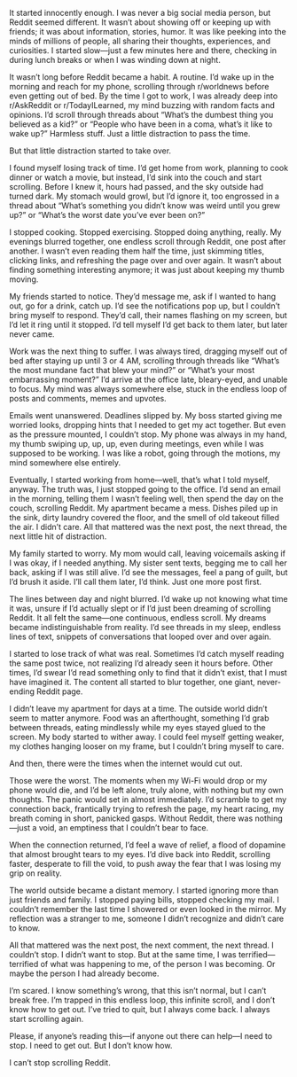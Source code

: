 It started innocently enough. I was never a big social media person, but Reddit seemed different. It wasn’t about showing off or keeping up with friends; it was about information, stories, humor. It was like peeking into the minds of millions of people, all sharing their thoughts, experiences, and curiosities. I started slow—just a few minutes here and there, checking in during lunch breaks or when I was winding down at night.

It wasn’t long before Reddit became a habit. A routine. I’d wake up in the morning and reach for my phone, scrolling through r/worldnews before even getting out of bed. By the time I got to work, I was already deep into r/AskReddit or r/TodayILearned, my mind buzzing with random facts and opinions. I’d scroll through threads about “What’s the dumbest thing you believed as a kid?” or “People who have been in a coma, what’s it like to wake up?” Harmless stuff. Just a little distraction to pass the time.

But that little distraction started to take over.

I found myself losing track of time. I’d get home from work, planning to cook dinner or watch a movie, but instead, I’d sink into the couch and start scrolling. Before I knew it, hours had passed, and the sky outside had turned dark. My stomach would growl, but I’d ignore it, too engrossed in a thread about “What’s something you didn’t know was weird until you grew up?” or “What’s the worst date you’ve ever been on?”

I stopped cooking. Stopped exercising. Stopped doing anything, really. My evenings blurred together, one endless scroll through Reddit, one post after another. I wasn’t even reading them half the time, just skimming titles, clicking links, and refreshing the page over and over again. It wasn’t about finding something interesting anymore; it was just about keeping my thumb moving.

My friends started to notice. They’d message me, ask if I wanted to hang out, go for a drink, catch up. I’d see the notifications pop up, but I couldn’t bring myself to respond. They’d call, their names flashing on my screen, but I’d let it ring until it stopped. I’d tell myself I’d get back to them later, but later never came.

Work was the next thing to suffer. I was always tired, dragging myself out of bed after staying up until 3 or 4 AM, scrolling through threads like “What’s the most mundane fact that blew your mind?” or “What’s your most embarrassing moment?” I’d arrive at the office late, bleary-eyed, and unable to focus. My mind was always somewhere else, stuck in the endless loop of posts and comments, memes and upvotes.

Emails went unanswered. Deadlines slipped by. My boss started giving me worried looks, dropping hints that I needed to get my act together. But even as the pressure mounted, I couldn’t stop. My phone was always in my hand, my thumb swiping up, up, up, even during meetings, even while I was supposed to be working. I was like a robot, going through the motions, my mind somewhere else entirely.

Eventually, I started working from home—well, that’s what I told myself, anyway. The truth was, I just stopped going to the office. I’d send an email in the morning, telling them I wasn’t feeling well, then spend the day on the couch, scrolling Reddit. My apartment became a mess. Dishes piled up in the sink, dirty laundry covered the floor, and the smell of old takeout filled the air. I didn’t care. All that mattered was the next post, the next thread, the next little hit of distraction.

My family started to worry. My mom would call, leaving voicemails asking if I was okay, if I needed anything. My sister sent texts, begging me to call her back, asking if I was still alive. I’d see the messages, feel a pang of guilt, but I’d brush it aside. I’ll call them later, I’d think. Just one more post first.

The lines between day and night blurred. I’d wake up not knowing what time it was, unsure if I’d actually slept or if I’d just been dreaming of scrolling Reddit. It all felt the same—one continuous, endless scroll. My dreams became indistinguishable from reality. I’d see threads in my sleep, endless lines of text, snippets of conversations that looped over and over again.

I started to lose track of what was real. Sometimes I’d catch myself reading the same post twice, not realizing I’d already seen it hours before. Other times, I’d swear I’d read something only to find that it didn’t exist, that I must have imagined it. The content all started to blur together, one giant, never-ending Reddit page.

I didn’t leave my apartment for days at a time. The outside world didn’t seem to matter anymore. Food was an afterthought, something I’d grab between threads, eating mindlessly while my eyes stayed glued to the screen. My body started to wither away. I could feel myself getting weaker, my clothes hanging looser on my frame, but I couldn’t bring myself to care.

And then, there were the times when the internet would cut out.

Those were the worst. The moments when my Wi-Fi would drop or my phone would die, and I’d be left alone, truly alone, with nothing but my own thoughts. The panic would set in almost immediately. I’d scramble to get my connection back, frantically trying to refresh the page, my heart racing, my breath coming in short, panicked gasps. Without Reddit, there was nothing—just a void, an emptiness that I couldn’t bear to face.

When the connection returned, I’d feel a wave of relief, a flood of dopamine that almost brought tears to my eyes. I’d dive back into Reddit, scrolling faster, desperate to fill the void, to push away the fear that I was losing my grip on reality.

The world outside became a distant memory. I started ignoring more than just friends and family. I stopped paying bills, stopped checking my mail. I couldn’t remember the last time I showered or even looked in the mirror. My reflection was a stranger to me, someone I didn’t recognize and didn’t care to know.

All that mattered was the next post, the next comment, the next thread. I couldn’t stop. I didn’t want to stop. But at the same time, I was terrified—terrified of what was happening to me, of the person I was becoming. Or maybe the person I had already become.

I’m scared. I know something’s wrong, that this isn’t normal, but I can’t break free. I’m trapped in this endless loop, this infinite scroll, and I don’t know how to get out. I’ve tried to quit, but I always come back. I always start scrolling again.

Please, if anyone’s reading this—if anyone out there can help—I need to stop. I need to get out. But I don’t know how.

I can’t stop scrolling Reddit.